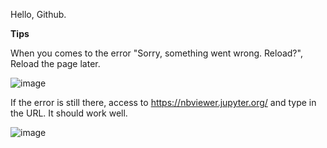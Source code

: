 Hello, Github.

**Tips**

When you comes to the error "Sorry, something went wrong. Reload?", Reload the page later.

![image](https://user-images.githubusercontent.com/45651568/123650636-b67eec80-d865-11eb-92fa-f1c9fed26d95.png)

If the error is still there, access to https://nbviewer.jupyter.org/ and type in the URL.
It should work well.

![image](https://user-images.githubusercontent.com/45651568/123650828-e7f7b800-d865-11eb-8710-188f3b3c5577.png)
